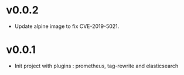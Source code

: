 # v0.0.2
* Update alpine image to fix CVE-2019-5021.

# v0.0.1
* Init project with plugins : prometheus, tag-rewrite and elasticsearch
